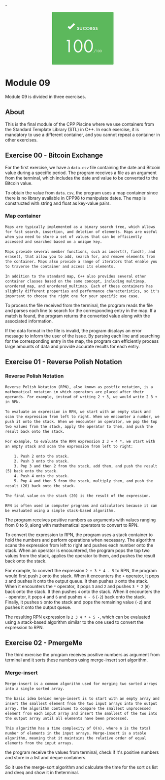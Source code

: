 -<p align="center">
  <img src="images/grade.png" alt="grade " />
</p>

# Module 09

Module 09 is divided in three exercises.

## About

This is the final module of the CPP Piscine where we use containers from the Standard Template Library (STL) in C++. In each exercise, it is mandatory to use a different container, and you cannot repeat a container in other exercises.


## Exercise 00 - Bitcoin Exchange

For the first exercise, we have a `data.csv` file containing the date and Bitcoin value during a specific period. The program receives a file as an argument from the terminal, which includes the date and value to be converted to the Bitcoin value.

To obtain the value from `data.csv`, the program uses a map container since there is no library available in CPP98 to manipulate dates. The map is constructed with string and float as key-value pairs.

### Map container

	Maps are typically implemented as a binary search tree, which allows for fast search, insertion, and deletion of elements. Maps are useful when you need to store a set of values that can be efficiently accessed and searched based on a unique key.

	Maps provide several member functions, such as insert(), find(), and erase(), that allow you to add, search for, and remove elements from the container. Maps also provide a range of iterators that enable you to traverse the container and access its elements.

	In addition to the standard map, C++ also provides several other container classes based on the same concept, including multimap, unordered_map, and unordered_multimap. Each of these containers has slightly different properties and performance characteristics, so it's important to choose the right one for your specific use case.

To process the file received from the terminal, the program reads the file and parses each line to search for the corresponding entry in the map. If a match is found, the program returns the converted value along with the associated information.

If the data format in the file is invalid, the program displays an error message to inform the user of the issue. By parsing each line and searching for the corresponding entry in the map, the program can efficiently process large amounts of data and provide accurate results for each entry.

## Exercise 01 - Reverse Polish Notation

### Reverse Polish Notation

	Reverse Polish Notation (RPN), also known as postfix notation, is a mathematical notation in which operators are placed after their operands. For example, instead of writing 2 + 3, we would write 2 3 + in RPN.

	To evaluate an expression in RPN, we start with an empty stack and scan the expression from left to right. When we encounter a number, we push it onto the stack. When we encounter an operator, we pop the top two values from the stack, apply the operator to them, and push the result back onto the stack.

	For example, to evaluate the RPN expression 2 3 + 4 *, we start with an empty stack and scan the expression from left to right:

		1. Push 2 onto the stack.
	    2. Push 3 onto the stack.
	    3. Pop 3 and then 2 from the stack, add them, and push the result (5) back onto the stack.
	    4. Push 4 onto the stack.
	    5. Pop 4 and then 5 from the stack, multiply them, and push the result (20) back onto the stack.

	The final value on the stack (20) is the result of the expression.

	RPN is often used in computer programs and calculators because it can be evaluated using a simple stack-based algorithm.

The program receives positive numbers as arguments with values ranging from 0 to 9, along with mathematical operators to convert to RPN.

To convert the expression to RPN, the program uses a stack container to hold the numbers and perform operations when necessary. The algorithm scans the expression from left to right and pushes each number onto the stack. When an operator is encountered, the program pops the top two values from the stack, applies the operator to them, and pushes the result back onto the stack.

For example, to convert the expression ```2 + 3 * 4 - 5``` to RPN, the program would first push `2` onto the stack. When it encounters the `+` operator, it pops `2` and pushes it onto the output queue. It then pushes `3` onto the stack. When it encounters the `*` operator, it pops `3` and `2` and pushes `3 * 2` (`6`) back onto the stack. It then pushes `4` onto the stack. When it encounters the `-` operator, it pops `4` and `6` and pushes `4 - 6` (`-2`) back onto the stack. Finally, it pushes `5` onto the stack and pops the remaining value (`-2`) and pushes it onto the output queue.

The resulting RPN expression is `2 3 4 * + 5 -`, which can be evaluated using a stack-based algorithm similar to the one used to convert the expression to RPN.


## Exercise 02 - PmergeMe

The third exercise the program receives positive numbers as argument from terminal and it sorts these numbers using merge-insert sort algorithm.

### Merge-insert

	Merge-insert is a common algorithm used for merging two sorted arrays into a single sorted array.

	The basic idea behind merge-insert is to start with an empty array and insert the smallest element from the two input arrays into the output array. The algorithm continues to compare the smallest unprocessed element from each input array and insert the smallest of the two into the output array until all elements have been processed.

	This algorithm has a time complexity of O(n), where n is the total number of elements in the input arrays. Merge-insert is a stable algorithm, meaning that it maintains the relative order of equal elements from the input arrays.

the program receive the values from terminal, check if it's positive numbers and store in a list and deque containers. 

So it use the merge-sort algorithm and calculate the time for the sort os list and deeq and show it in theterminal. 
